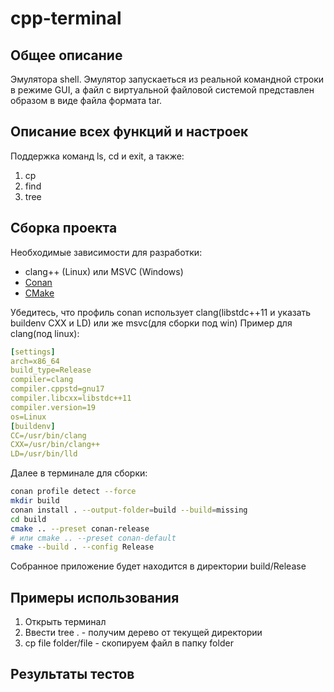 # cpp-terminal

## Общее описание
Эмулятора shell.
Эмулятор запускаеться из реальной командной строки в режиме GUI, а файл с
виртуальной файловой системой представлен образом в виде файла формата
tar.

## Описание всех функций и настроек
Поддержка команд ls, cd и exit, а также:
1. cp
2. find
3. tree
## Cборка проекта

Необходимые зависимости для разработки:
- clang++ (Linux) или MSVC (Windows)
- [Conan](https://conan.io/downloads)
- [CMake](https://cmake.org/download/)

Убедитесь, что профиль conan использует clang(libstdc++11 и указать buildenv СXX и LD) или же msvc(для сборки под win)
Пример для clang(под linux):
```yml
[settings]
arch=x86_64
build_type=Release
compiler=clang
compiler.cppstd=gnu17
compiler.libcxx=libstdc++11
compiler.version=19
os=Linux
[buildenv]
CC=/usr/bin/clang
CXX=/usr/bin/clang++
LD=/usr/bin/lld
```

Далее в терминале для сборки:
```bash
conan profile detect --force
mkdir build
conan install . --output-folder=build --build=missing
cd build
cmake .. --preset conan-release 
# или cmake .. --preset conan-default 
cmake --build . --config Release
```
Собранное приложение будет находится в директории build/Release
## Примеры использования
1. Открыть терминал
2. Ввести tree . - получим дерево от текущей директории
3. сp file folder/file - скопируем файл в папку folder
## Результаты тестов